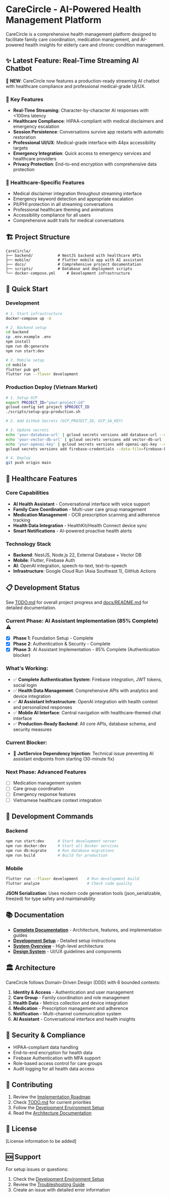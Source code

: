 # CareCircle - AI-Powered Health Management Platform

CareCircle is a comprehensive health management platform designed to facilitate family care coordination, medication management, and AI-powered health insights for elderly care and chronic condition management.

## ✨ **Latest Feature: Real-Time Streaming AI Chatbot**

🚀 **NEW**: CareCircle now features a production-ready streaming AI chatbot with healthcare compliance and professional medical-grade UI/UX.

### 🎯 **Key Features**

- **Real-Time Streaming**: Character-by-character AI responses with <100ms latency
- **Healthcare Compliance**: HIPAA-compliant with medical disclaimers and emergency escalation
- **Session Persistence**: Conversations survive app restarts with automatic restoration
- **Professional UI/UX**: Medical-grade interface with 44px accessibility targets
- **Emergency Integration**: Quick access to emergency services and healthcare providers
- **Privacy Protection**: End-to-end encryption with comprehensive data protection

### 🏥 **Healthcare-Specific Features**

- Medical disclaimer integration throughout streaming interface
- Emergency keyword detection and appropriate escalation
- PII/PHI protection in all streaming conversations
- Professional healthcare theming and animations
- Accessibility compliance for all users
- Comprehensive audit trails for medical conversations

## 🏗️ Project Structure

```
CareCircle/
├── backend/           # NestJS backend with healthcare APIs
├── mobile/            # Flutter mobile app with AI assistant
├── docs/              # Comprehensive project documentation
├── scripts/           # Database and deployment scripts
└── docker-compose.yml     # Development infrastructure
```

## 🚀 Quick Start

### Development

```bash
# 1. Start infrastructure
docker-compose up -d

# 2. Backend setup
cd backend
cp .env.example .env
npm install
npm run db:generate
npm run start:dev

# 3. Mobile setup
cd mobile
flutter pub get
flutter run --flavor development
```

### Production Deploy (Vietnam Market)

```bash
# 1. Setup GCP
export PROJECT_ID="your-project-id"
gcloud config set project $PROJECT_ID
./scripts/setup-gcp-production.sh

# 2. Add GitHub Secrets (GCP_PROJECT_ID, GCP_SA_KEY)

# 3. Update secrets
echo 'your-database-url' | gcloud secrets versions add database-url --data-file=-
echo 'your-vector-db-url' | gcloud secrets versions add vector-db-url --data-file=-
echo 'your-openai-key' | gcloud secrets versions add openai-api-key --data-file=-
gcloud secrets versions add firebase-credentials --data-file=firebase-key.json

# 4. Deploy
git push origin main
```

## 🏥 Healthcare Features

### Core Capabilities

- **AI Health Assistant** - Conversational interface with voice support
- **Family Care Coordination** - Multi-user care group management
- **Medication Management** - OCR prescription scanning and adherence tracking
- **Health Data Integration** - HealthKit/Health Connect device sync
- **Smart Notifications** - AI-powered proactive health alerts

### Technology Stack

- **Backend**: NestJS, Node.js 22, External Database + Vector DB
- **Mobile**: Flutter, Firebase Auth
- **AI**: OpenAI integration, speech-to-text, text-to-speech
- **Infrastructure**: Google Cloud Run (Asia Southeast 1), GitHub Actions

## 📋 Development Status

See [TODO.md](./TODO.md) for overall project progress and [docs/README.md](./docs/README.md) for detailed documentation.

### Current Phase: AI Assistant Implementation (85% Complete) ⚠️

- [x] **Phase 1**: Foundation Setup - Complete
- [x] **Phase 2**: Authentication & Security - Complete
- [x] **Phase 3**: AI Assistant Implementation - 85% Complete (Authentication blocker)

### What's Working:

- ✅ **Complete Authentication System**: Firebase integration, JWT tokens, social login
- ✅ **Health Data Management**: Comprehensive APIs with analytics and device integration
- ✅ **AI Assistant Infrastructure**: OpenAI integration with health context and personalized responses
- ✅ **Mobile AI Interface**: Central navigation with healthcare-themed chat interface
- ✅ **Production-Ready Backend**: All core APIs, database schema, and security measures

### Current Blocker:

- 🚧 **JwtService Dependency Injection**: Technical issue preventing AI assistant endpoints from starting (30-minute fix)

### Next Phase: Advanced Features

- [ ] Medication management system
- [ ] Care group coordination
- [ ] Emergency response features
- [ ] Vietnamese healthcare context integration

## 🔧 Development Commands

### Backend

```bash
npm run start:dev      # Start development server
npm run docker:dev     # Start all Docker services
npm run db:migrate     # Run database migrations
npm run build          # Build for production
```

### Mobile

```bash
flutter run --flavor development    # Run development build
flutter analyze                     # Check code quality
```

**JSON Serialization**: Uses modern code generation tools (json_serializable, freezed) for type safety and maintainability

## 📚 Documentation

- **[Complete Documentation](./docs/README.md)** - Architecture, features, and implementation guides
- **[Development Setup](./docs/setup/development-environment.md)** - Detailed setup instructions
- **[System Overview](./docs/architecture/system-overview.md)** - High-level architecture
- **[Design System](./docs/design/design-system.md)** - UI/UX guidelines and components

## 🏛️ Architecture

CareCircle follows Domain-Driven Design (DDD) with 6 bounded contexts:

1. **Identity & Access** - Authentication and user management
2. **Care Group** - Family coordination and role management
3. **Health Data** - Metrics collection and device integration
4. **Medication** - Prescription management and adherence
5. **Notification** - Multi-channel communication system
6. **AI Assistant** - Conversational interface and health insights

## 🔐 Security & Compliance

- HIPAA-compliant data handling
- End-to-end encryption for health data
- Firebase Authentication with MFA support
- Role-based access control for care groups
- Audit logging for all health data access

## 🤝 Contributing

1. Review the [Implementation Roadmap](./docs/planning/implementation-roadmap.md)
2. Check [TODO.md](./TODO.md) for current priorities
3. Follow the [Development Environment Setup](./docs/setup/development-environment.md)
4. Read the [Architecture Documentation](./docs/architecture/README.md)

## 📄 License

[License information to be added]

## 🆘 Support

For setup issues or questions:

1. Check the [Development Environment Setup](./docs/setup/development-environment.md)
2. Review the [Troubleshooting Guide](./docs/setup/development-environment.md#troubleshooting-common-issues)
3. Create an issue with detailed error information
